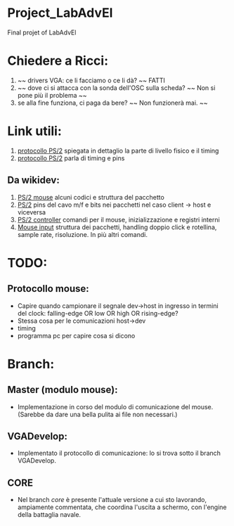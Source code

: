 # Project_LabAdvEl
Final projet of LabAdvEl

# Chiedere a Ricci:
 1.  ~~ drivers VGA: ce li facciamo o ce li dà? ~~ FATTI
 2.  ~~ dove ci si attacca con la sonda dell'OSC sulla scheda? ~~ Non si pone più il problema ~~
 3.  se alla fine funziona, ci paga da bere? ~~ Non funzionerà mai. ~~


# Link utili:
 1. [protocollo PS/2](http://www.burtonsys.com/ps2_chapweske.htm) spiegata in dettaglio la parte di livello fisico e il timing
 2. [protocollo PS/2](https://allpinouts.org/pinouts/connectors/input_device/mouse-keyboard-ps-2/) parla di timing e pins
## Da wikidev:
 1. [PS/2 mouse](https://wiki.osdev.org/PS/2_Mouse) alcuni codici e struttura del pacchetto
 2. [PS/2](https://wiki.osdev.org/PS/2) pins del cavo m/f e bits nei pacchetti nel caso client -> host e viceversa
 3. [PS/2 controller](https://wiki.osdev.org/"8042"_PS/2_Controller) comandi per il mouse, inizializzazione e registri interni
 4. [Mouse input](https://wiki.osdev.org/Mouse_Input) struttura dei pacchetti, handling doppio click e rotellina, sample rate, risoluzione. In più altri comandi.

# TODO:
## Protocollo mouse:
 * Capire quando campionare il segnale dev->host in ingresso in termini del clock: falling-edge OR low OR high OR rising-edge?
 * Stessa cosa per le comunicazioni host->dev
 * timing
 * programma pc per capire cosa si dicono


# Branch:
## Master (modulo mouse):
 * Implementazione in corso del modulo di comunicazione del mouse. (Sarebbe da dare una bella pulita ai file non necessari.)
## VGADevelop:
 * Implementato il protocollo di comunicazione: lo si trova sotto il branch VGADevelop.
## CORE
 * Nel branch *core* è presente l'attuale versione a cui sto lavorando, ampiamente commentata, che coordina l'uscita a schermo, con l'engine della battaglia navale.
